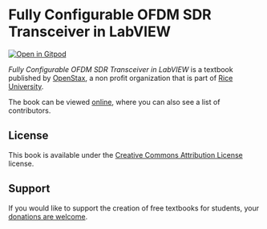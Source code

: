 # Fully Configurable OFDM SDR Transceiver in LabVIEW

[![Open in Gitpod](https://gitpod.io/button/open-in-gitpod.svg)](https://gitpod.io/from-referrer/)

_Fully Configurable OFDM SDR Transceiver in LabVIEW_ is a textbook published by [OpenStax](https://openstax.org/), a non profit organization that is part of [Rice University](https://www.rice.edu/).

The book can be viewed [online](https://github.com/cnx-user-books/cnxbook-fully-configurable-ofdm-sdr-transceiver-in-labview/releases/latest), where you can also see a list of contributors.

## License
This book is available under the [Creative Commons Attribution License](./LICENSE) license.

## Support
If you would like to support the creation of free textbooks for students, your [donations are welcome](https://riceconnect.rice.edu/donation/support-openstax-banner).
